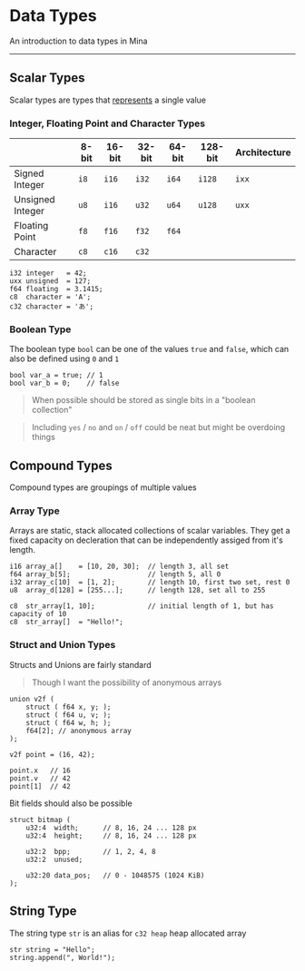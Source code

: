 # Data Types

An introduction to data types in Mina

---

## Scalar Types
Scalar types are types that [represents](#test) a single value

### Integer, Floating Point and Character Types

|                  | 8-bit | 16-bit | 32-bit | 64-bit | 128-bit | Architecture |
| ---------------- | ----- | ------ | ------ | ------ | ------- | ------------ |
| Signed Integer   | `i8`  | `i16`  | `i32`  | `i64`  | `i128`  | `ixx`        |
| Unsigned Integer | `u8`  | `i16`  | `u32`  | `u64`  | `u128`  | `uxx`        |
| Floating Point   | `f8`  | `f16`  | `f32`  | `f64`  |
| Character        | `c8`  | `c16`  | `c32`  |

```mina
i32 integer   = 42;
uxx unsigned  = 127;
f64 floating  = 3.1415;
c8  character = 'A';
c32 character = 'あ';
```

### Boolean Type
The boolean type `bool` can be one of the values `true` and `false`, which can also be defined using `0` and `1`

```mina
bool var_a = true; // 1
bool var_b = 0;    // false
```

> When possible should be stored as single bits in a "boolean collection"

> Including `yes` / `no` and `on` / `off` could be neat but might be overdoing things

## Compound Types
Compound types are groupings of multiple values

### Array Type
Arrays are static, stack allocated collections of scalar variables. They get a fixed capacity on decleration that can be independently assiged from it's length.

```mina
i16 array_a[]    = [10, 20, 30];  // length 3, all set
f64 array_b[5];                   // length 5, all 0
i32 array_c[10]  = [1, 2];        // length 10, first two set, rest 0
u8  array_d[128] = [255...];      // length 128, set all to 255

c8  str_array[1, 10];             // initial length of 1, but has capacity of 10
c8  str_array[]  = "Hello!";
```

### Struct and Union Types
Structs and Unions are fairly standard
> Though I want the possibility of anonymous arrays

```mina
union v2f (
	struct ( f64 x, y; );
	struct ( f64 u, v; );
	struct ( f64 w, h; );
	f64[2]; // anonymous array
);

v2f point = (16, 42);

point.x   // 16
point.v   // 42
point[1]  // 42
```

Bit fields should also be possible

```mina
struct bitmap (
	u32:4  width;      // 8, 16, 24 ... 128 px
	u32:4  height;     // 8, 16, 24 ... 128 px

	u32:2  bpp;        // 1, 2, 4, 8
	u32:2  unused;

	u32:20 data_pos;   // 0 - 1048575 (1024 KiB)
);
```

## String Type
The string type `str` is an alias for `c32 heap` heap allocated array

```mina
str string = "Hello";
string.append(", World!");
```
